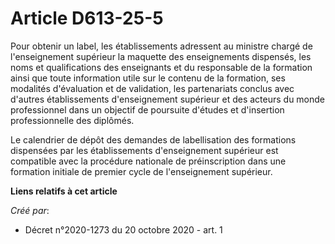 # Article D613-25-5

Pour obtenir un label, les établissements adressent au ministre chargé de l'enseignement supérieur la maquette des
enseignements dispensés, les noms et qualifications des enseignants et du responsable de la formation ainsi que toute
information utile sur le contenu de la formation, ses modalités d'évaluation et de validation, les partenariats conclus avec
d'autres établissements d'enseignement supérieur et des acteurs du monde professionnel dans un objectif de poursuite d'études
et d'insertion professionnelle des diplômés.

Le calendrier de dépôt des demandes de labellisation des formations dispensées par les établissements d'enseignement
supérieur est compatible avec la procédure nationale de préinscription dans une formation initiale de premier cycle de
l'enseignement supérieur.

**Liens relatifs à cet article**

_Créé par_:

  - Décret n°2020-1273 du 20 octobre 2020 - art. 1
